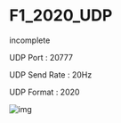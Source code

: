 # F1_2020_UDP
incomplete

UDP Port : 20777

UDP Send Rate : 20Hz

UDP Format : 2020

![img](https://user-images.githubusercontent.com/81542666/136489687-3cc790bf-3f05-4c0c-aa5a-2a6de575a96b.png)

